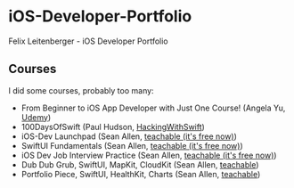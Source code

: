 # iOS-Developer-Portfolio
Felix Leitenberger - iOS Developer Portfolio

## Courses
I did some courses, probably too many:
- From Beginner to iOS App Developer with Just One Course! (Angela Yu, [Udemy](https://www.udemy.com/course/ios-13-app-development-bootcamp/learn/lecture/29479592?start=1#overview))
- 100DaysOfSwift (Paul Hudson, [HackingWithSwift](https://hackingwithswift.com))
- iOS-Dev Launchpad (Sean Allen, [teachable (it's free now)](https://seanallen.teachable.com))
- SwiftUI Fundamentals (Sean Allen, [teachable (it's free now)](https://seanallen.teachable.com))
- iOS Dev Job Interview Practice (Sean Allen, [teachable (it's free now)](https://seanallen.teachable.com))
- Dub Dub Grub, SwiftUI, MapKit, CloudKit (Sean Allen, [teachable](https://seanallen.teachable.com))
- Portfolio Piece, SwiftUI, HealthKit, Charts (Sean Allen, [teachable](https://seanallen.teachable.com))
